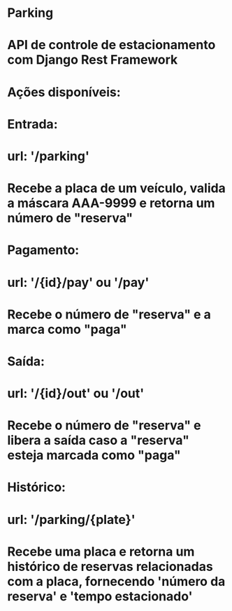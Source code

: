 # Parking

# API de controle de estacionamento com Django Rest Framework

# Ações disponíveis:
# Entrada:
# url: '/parking'
# Recebe a placa de um veículo, valida a máscara AAA-9999 e retorna um número de "reserva"

# Pagamento:
# url: '/{id}/pay' ou '/pay'
# Recebe o número de "reserva" e a marca como "paga"

# Saída:
# url: '/{id}/out' ou '/out'
# Recebe o número de "reserva" e libera a saída caso a "reserva" esteja marcada como "paga"

# Histórico:
# url: '/parking/{plate}'
# Recebe uma placa e retorna um histórico de reservas relacionadas com a placa, fornecendo 'número da reserva' e 'tempo estacionado'
